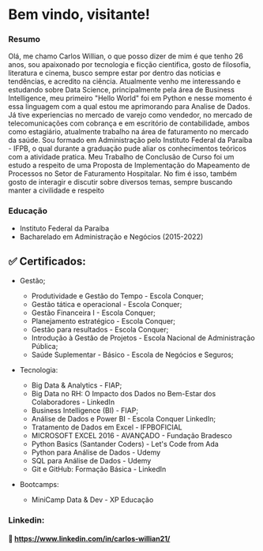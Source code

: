 # Bem vindo, visitante!

### Resumo

Olá, me chamo Carlos Willian, o que posso dizer de mim é que tenho 26 anos, sou apaixonado por tecnologia e ficção cientifica, gosto de
filosofia, literatura e cinema, busco sempre estar por dentro das noticias e tendências, e acredito na ciência.
Atualmente venho me interessando e estudando sobre Data Science, principalmente pela área de Business
Intelligence, meu primeiro "Hello World" foi em Python e nesse momento é essa linguagem com a qual estou me
aprimorando para Analise de Dados.
Já tive experiencias no mercado de varejo como vendedor, no mercado de telecomunicações com cobrança e em
escritório de contabilidade, ambos como estagiário, atualmente trabalho na área de faturamento no mercado da
saúde.
Sou formado em Administração pelo Instituto Federal da Paraíba - IFPB, o qual durante a graduação pude
aliar os conhecimentos teóricos com a atividade pratica. Meu Trabalho de Conclusão de Curso foi um estudo a
respeito de uma Proposta de Implementação do Mapeamento de Processos no Setor de Faturamento Hospitalar.
No fim é isso, também gosto de interagir e discutir sobre diversos temas, sempre buscando manter a civilidade e
respeito

### Educação

- Instituto Federal da Paraíba 
- Bacharelado em Administração e Negócios (2015-2022) 

  
## :white_check_mark: Certificados:
 
 * Gestão;
      * Produtividade e Gestão do Tempo - Escola Conquer;
      * Gestão tática e operacional - Escola Conquer; 
      * Gestão Financeira I - Escola Conquer;
      * Planejamento estratégico - Escola Conquer;
      * Gestão para resultados - Escola Conquer;
      * Introdução à Gestão de Projetos - Escola Nacional de Administração Pública;
      * Saúde Suplementar - Básico - Escola de Negócios e Seguros;
     

 * Tecnologia:
      * Big Data & Analytics - FIAP;
      * Big Data no RH: O Impacto dos Dados no Bem-Estar dos Colaboradores - LinkedIn
      * Business Intelligence (BI) - FIAP;
      * Análise de Dados e Power BI - Escola Conquer
      LinkedIn;
      * Tratamento de Dados em Excel - IFPBOFICIAL
      * MICROSOFT EXCEL 2016 - AVANÇADO - Fundação Bradesco
      * Python Basics (Santander Coders) - Let's Code from Ada
      * Python para Análise de Dados - Udemy
      * SQL para Análise de Dados - Udemy
      * Git e GitHub: Formação Básica - LinkedIn     


 * Bootcamps:
      * MiniCamp Data & Dev - XP Educação


### Linkedin:
#### :link: https://www.linkedin.com/in/carlos-willian21/